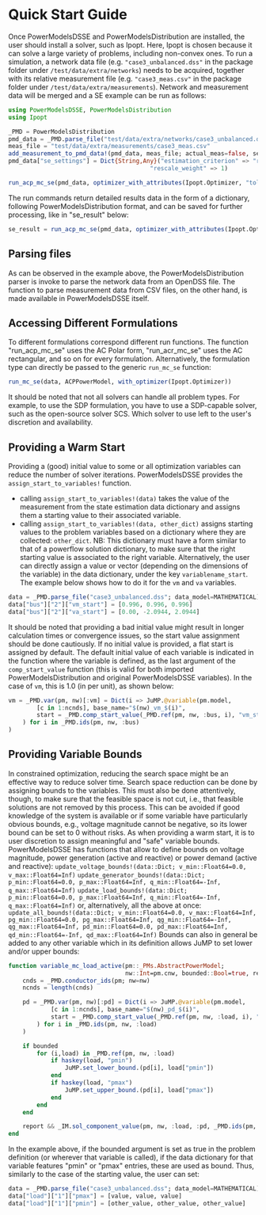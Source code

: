 # Quick Start Guide

Once PowerModelsDSSE and PowerModelsDistribution are installed, the user should install a solver, such as Ipopt. Here, Ipopt is chosen because it can solve a large variety of problems, including non-convex ones.
To run a simulation, a network data file (e.g. `"case3_unbalanced.dss"` in the package folder under `/test/data/extra/networks`) needs to be acquired, together with its relative measurement file (e.g. `"case3_meas.csv"` in the package folder under `/test/data/extra/measurements`). Network and measurement data will be merged and a SE example can be run as follows:

```julia
using PowerModelsDSSE, PowerModelsDistribution
using Ipopt

_PMD = PowerModelsDistribution
pmd_data = _PMD.parse_file("test/data/extra/networks/case3_unbalanced.dss"; data_model=MATHEMATICAL)
meas_file = "test/data/extra/measurements/case3_meas.csv"
add_measurement_to_pmd_data!(pmd_data, meas_file; actual_meas=false, seed=0)
pmd_data["se_settings"] = Dict{String,Any}("estimation_criterion" => "rwls",
                                        "rescale_weight" => 1)

run_acp_mc_se(pmd_data, optimizer_with_attributes(Ipopt.Optimizer, "tol"=>1e-6, "print_level"=>0))
```
The run commands return detailed results data in the form of a dictionary, following PowerModelsDistribution format, and can be saved for further processing, like in "se_result" below:

```julia
se_result = run_acp_mc_se(pmd_data, optimizer_with_attributes(Ipopt.Optimizer, "tol"=>1e-6, "print_level"=>0))
```

## Parsing files

As can be observed in the example above, the PowerModelsDistribution parser is invoke to parse the network data from an OpenDSS file.
The function to parse measurement data from CSV files, on the other hand, is made available in PowerModelsDSSE itself.

## Accessing Different Formulations

To different formulations correspond different run functions. The function "run_acp_mc_se" uses the AC Polar form, "run_acr_mc_se" uses the AC rectangular, and so on for every formulation. Alternatively, the formulation type can directly be passed to the generic `run_mc_se` function:
```julia
run_mc_se(data, ACPPowerModel, with_optimizer(Ipopt.Optimizer))
```
It should be noted that not all solvers can handle all problem types. For example, to use the SDP formulation, you have to use a SDP-capable solver, such as the open-source solver SCS. Which solver to use left to the user's discretion and availability.

## Providing a Warm Start

Providing a (good) initial value to some or all optimization variables can reduce the number of solver iterations. PowerModelsDSSE provides the `assign_start_to_variables!` function.
- calling `assign_start_to_variables!(data)` takes the value of the measurement from the state estimation data dictionary and assigns them a starting value to their associated variable.
- calling `assign_start_to_variables!(data, other_dict)` assigns starting values to the problem variables based on a dictionary where they are collected: `other_dict`. NB: This dictionary must have a form similar to that of a powerflow solution dictionary, to make sure that the right starting value is associated to the right variable.
Alternatively, the user can directly assign a value or vector (depending on the dimensions of the variable) in the data dictionary, under the key `variablename_start`. The example below shows how to do it for the `vm` and `va` variables.
```julia
data = _PMD.parse_file("case3_unbalanced.dss"; data_model=MATHEMATICAL)
data["bus"]["2"]["vm_start"] = [0.996, 0.996, 0.996]
data["bus"]["2"]["va_start"] = [0.00, -2.0944, 2.0944]
```
It should be noted that providing a bad initial value might result in longer calculation times or convergence issues, so the start value assignment should be done cautiously.
If no initial value is provided, a flat start is assigned by default. The default initial value of each variable is indicated in the function where the variable is defined, as the last argument of the `comp_start_value` function (this is valid for both imported PowerModelsDistribution and original PowerModelsDSSE variables). In the case of `vm`, this is 1.0 (in per unit), as shown below:
```julia
vm = _PMD.var(pm, nw)[:vm] = Dict(i => JuMP.@variable(pm.model,
        [c in 1:ncnds], base_name="$(nw)_vm_$(i)",
        start = _PMD.comp_start_value(_PMD.ref(pm, nw, :bus, i), "vm_start", c, 1.0)
    ) for i in _PMD.ids(pm, nw, :bus)
)
```

## Providing Variable Bounds

In constrained optimization, reducing the search space might be an effective way to reduce solver time. Search space reduction can be done by assigning bounds to the variables.
This must also be done attentively, though, to make sure that the feasible space is not cut, i.e., that feasible solutions are not removed by this process.
This can be avoided if good knowledge of the system is available or if some variable have particularly obvious bounds, e.g., voltage magnitude cannot be negative, so its lower bound can be set to 0 without risks.
As when providing a warm start, it is to user discretion to assign meaningful and "safe" variable bounds.
PowerModelsDSSE has functions that allow to define bounds on voltage magnitude, power generation (active and reactive) or power demand (active and reactive):
`update_voltage_bounds!(data::Dict; v_min::Float64=0.0, v_max::Float64=Inf)`
`update_generator_bounds!(data::Dict; p_min::Float64=0.0, p_max::Float64=Inf, q_min::Float64=-Inf, q_max::Float64=Inf)`
`update_load_bounds!(data::Dict; p_min::Float64=0.0, p_max::Float64=Inf, q_min::Float64=-Inf, q_max::Float64=Inf)`
or, alternatively, all the above at once:
`update_all_bounds!(data::Dict; v_min::Float64=0.0, v_max::Float64=Inf, pg_min::Float64=0.0, pg_max::Float64=Inf, qg_min::Float64=-Inf, qg_max::Float64=Inf, pd_min::Float64=0.0, pd_max::Float64=Inf, qd_min::Float64=-Inf, qd_max::Float64=Inf)`
Bounds can also in general be added to any other variable which in its definition allows JuMP to set lower and/or upper bounds:
```julia
function variable_mc_load_active(pm::_PMs.AbstractPowerModel;
                                 nw::Int=pm.cnw, bounded::Bool=true, report::Bool=true)
    cnds = _PMD.conductor_ids(pm; nw=nw)
    ncnds = length(cnds)

    pd = _PMD.var(pm, nw)[:pd] = Dict(i => JuMP.@variable(pm.model,
            [c in 1:ncnds], base_name="$(nw)_pd_$(i)",
            start = _PMD.comp_start_value(_PMD.ref(pm, nw, :load, i), "pd_start",c, 0.0)
        ) for i in _PMD.ids(pm, nw, :load)
    )

    if bounded
        for (i,load) in _PMD.ref(pm, nw, :load)
            if haskey(load, "pmin")
                JuMP.set_lower_bound.(pd[i], load["pmin"])
            end
            if haskey(load, "pmax")
                JuMP.set_upper_bound.(pd[i], load["pmax"])
            end
        end
    end

    report && _IM.sol_component_value(pm, nw, :load, :pd, _PMD.ids(pm, nw, :load), pd)
end
```
In the example above, if the bounded argument is set as true in the problem definition (or wherever that variable is called), if the data dictionary for that variable features "pmin" or "pmax" entries, these are used as bound. Thus, similarly to the case of the starting value, the user can set:
```julia
data = _PMD.parse_file("case3_unbalanced.dss"; data_model=MATHEMATICAL)
data["load"]["1"]["pmax"] = [value, value, value]
data["load"]["1"]["pmin"] = [other_value, other_value, other_value]
```
